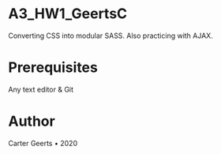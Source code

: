 # A3_HW1_GeertsC
Converting CSS into modular SASS.
Also practicing with AJAX.

# Prerequisites
Any text editor & Git

# Author
Carter Geerts • 2020
